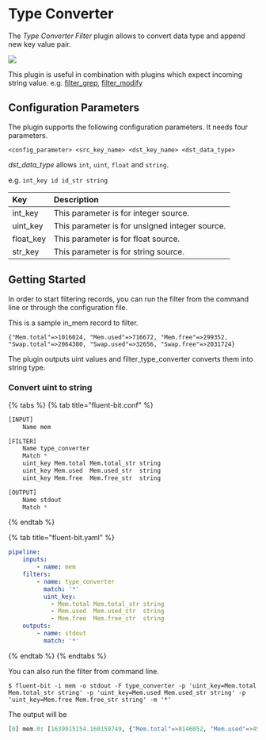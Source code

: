 # Type Converter

The _Type Converter Filter_ plugin allows to convert data type and append new key value pair.

<img referrerpolicy="no-referrer-when-downgrade" src="https://static.scarf.sh/a.png?x-pxid=8984f540-d95a-462b-8a08-09f72f5fab63" />

This plugin is useful in combination with plugins which expect incoming string value.
e.g. [filter_grep](grep.md), [filter_modify](modify.md)

## Configuration Parameters

The plugin supports the following configuration parameters. It needs four parameters.

`<config_parameter> <src_key_name> <dst_key_name> <dst_data_type>`

_dst_data_type_ allows `int`, `uint`, `float` and `string`.

e.g. `int_key id id_str string`


| Key | Description |
| :--- | :--- |
| int_key  | This parameter is for integer source.|
| uint_key | This parameter is for unsigned integer source.|
| float_key| This parameter is for float source.|
| str_key | This parameter is for string source.|

## Getting Started

In order to start filtering records, you can run the filter from the command line or through the configuration file.

This is a sample in\_mem record to filter. 

```text
{"Mem.total"=>1016024, "Mem.used"=>716672, "Mem.free"=>299352, "Swap.total"=>2064380, "Swap.used"=>32656, "Swap.free"=>2031724}
```

The plugin outputs uint values and filter_type_converter converts them into string type.

### Convert uint to string

{% tabs %}
{% tab title="fluent-bit.conf" %}
```python
[INPUT]
    Name mem

[FILTER]
    Name type_converter
    Match *
    uint_key Mem.total Mem.total_str string
    uint_key Mem.used  Mem.used_str  string
    uint_key Mem.free  Mem.free_str  string

[OUTPUT]
    Name stdout
    Match *
```
{% endtab %}

{% tab title="fluent-bit.yaml" %}
```yaml
pipeline:
    inputs:
        - name: mem
    filters:
        - name: type_converter
          match: '*'
          uint_key:
            - Mem.total Mem.total_str string
            - Mem.used  Mem.used_str  string
            - Mem.free  Mem.free_str  string
    outputs:
        - name: stdout
          match: '*'
```
{% endtab %}
{% endtabs %}

You can also run the filter from command line.

```text
$ fluent-bit -i mem -o stdout -F type_converter -p 'uint_key=Mem.total Mem.total_str string' -p 'uint_key=Mem.used Mem.used_str string' -p 'uint_key=Mem.free Mem.free_str string' -m '*'
```

The output will be

```python
[0] mem.0: [1639915154.160159749, {"Mem.total"=>8146052, "Mem.used"=>4513564, "Mem.free"=>3632488, "Swap.total"=>1918356, "Swap.used"=>0, "Swap.free"=>1918356, "Mem.total_str"=>"8146052", "Mem.used_str"=>"4513564", "Mem.free_str"=>"3632488"}]
```
